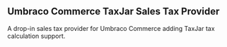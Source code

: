 ## Umbraco Commerce TaxJar Sales Tax Provider

A drop-in sales tax provider for Umbraco Commerce adding TaxJar tax calculation support.
